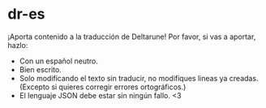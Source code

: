 # dr-es
¡Aporta contenido a la traducción de Deltarune! Por favor, si vas a aportar, hazlo: 
* Con un español neutro.
* Bien escrito.
* Solo modificando el texto sin traducir, no modifiques lineas ya creadas. (Excepto si quieres corregir errores ortográficos.)
* El lenguaje JSON debe estar sin ningún fallo. <3
